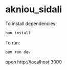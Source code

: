 # akniou_sidali


To install dependencies:
```sh
bun install
```

To run:
```sh
bun run dev
```

open http://localhost:3000
